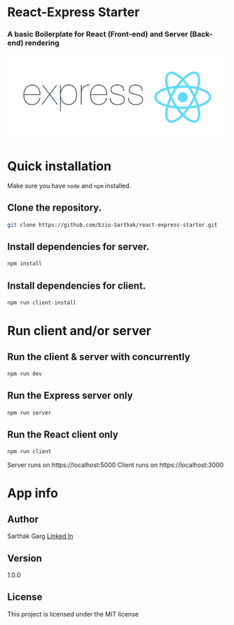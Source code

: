 # React-Express Starter

### A basic Boilerplate for React (Front-end) and Server (Back-end) rendering

![React & Express](/images/react&express.png)

# Quick installation

Make sure you have <code>node</code> and <code>npm</code> installed.

## Clone the repository.

```bash
git clone https://github.com/Ezio-Sarthak/react-express-starter.git
```

## Install dependencies for server.

```bash
npm install
```

## Install dependencies for client.

```bash
npm run client-install
```

# Run client and/or server

## Run the client & server with concurrently

```bash
npm run dev
```

## Run the Express server only

```bash
npm run server
```

## Run the React client only

```bash
npm run client
```

Server runs on https://localhost:5000
Client runs on https://localhost:3000

# App info

## Author

Sarthak Garg
[Linked In](http://www.linkedin.com/in/sarthak-garg-9619331a5)

## Version

1.0.0

## License

This project is licensed under the MIT license
